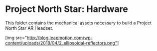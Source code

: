 # Project North Star: Hardware

This folder contains the mechanical assets necessary to build a Project North Star AR Headset.

[img src="http://blog.leapmotion.com/wp-content/uploads/2018/04/2_ellipsoidal-reflectors.png"]
